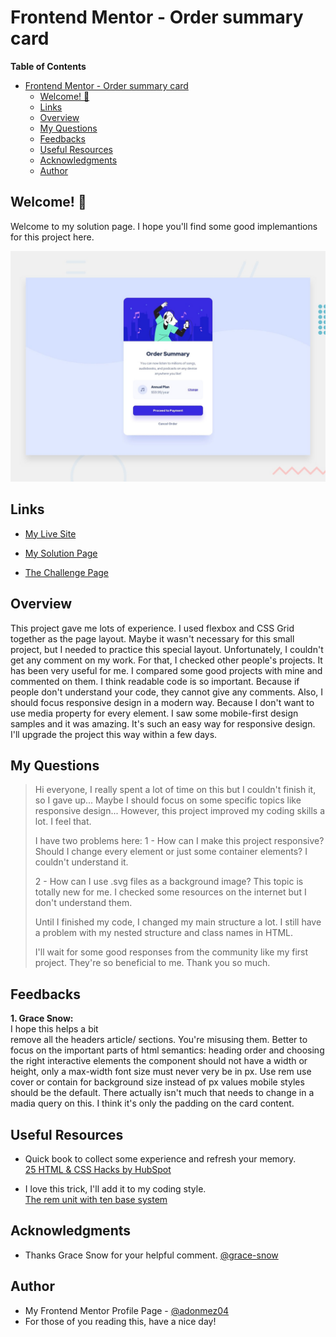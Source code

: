 # Frontend Mentor - Order summary card

**Table of Contents**

- [Frontend Mentor - Order summary card](#frontend-mentor---order-summary-card)
  - [Welcome! 👋](#welcome-)
  - [Links](#links)
  - [Overview](#overview)
  - [My Questions](#my-questions)
  - [Feedbacks](#feedbacks)
  - [Useful Resources](#useful-resources)
  - [Acknowledgments](#acknowledgments)
  - [Author](#author)

## Welcome! 👋

Welcome to my solution page. I hope you'll find some good implemantions for this project here.

![Order summary card](./design/desktop-preview.jpg)

## Links

- [My Live Site](https://adonmez04.github.io/FEM-2-Order-summary-component/)

- [My Solution Page](https://www.frontendmentor.io/solutions/2ordersummarycomponent-flexbox-and-css-grid-not-responsive-pPXkTBmePp)

- [The Challenge Page](https://www.frontendmentor.io/challenges/order-summary-component-QlPmajDUj)

## Overview

This project gave me lots of experience. I used flexbox and CSS Grid together as the page layout. Maybe it wasn't necessary for this small project, but I needed to practice this special layout. Unfortunately, I couldn't get any comment on my work. For that, I checked other people's projects. It has been very useful for me. I compared some good projects with mine and commented on them. I think readable code is so important. Because if people don't understand your code, they cannot give any comments. Also, I should focus responsive design in a modern way. Because I don't want to use media property for every element. I saw some mobile-first design samples and it was amazing. It's such an easy way for responsive design. I'll upgrade the project this way within a few days.

## My Questions

> Hi everyone, I really spent a lot of time on this but I couldn't finish it, so I gave up... Maybe I should focus on some specific topics like responsive design... However, this project improved my coding skills a lot. I feel that.
>
> I have two problems here: 1 - How can I make this project responsive? Should I change every element or just some container elements? I couldn't understand it.
>
> 2 - How can I use .svg files as a background image? This topic is totally new for me. I checked some resources on the internet but I don't understand them.
>
> Until I finished my code, I changed my main structure a lot. I still have a problem with my nested structure and class names in HTML.
>
> I'll wait for some good responses from the community like my first project. They're so beneficial to me. Thank you so much.

## Feedbacks

**1. Grace Snow:**  
I hope this helps a bit  
remove all the headers article/ sections. You're misusing them. Better to focus on the important parts of html semantics: heading order and choosing the right interactive elements
the component should not have a width or height, only a max-width
font size must never very be in px. Use rem
use cover or contain for background size instead of px values
mobile styles should be the default. There actually isn't much that needs to change in a madia query on this. I think it's only the padding on the card content.

<!-- ## Good Implementations -->

## Useful Resources

- Quick book to collect some experience and refresh your memory.  
  [25 HTML & CSS Hacks by HubSpot](https://offers.hubspot.com/html-css-hacks?hubs_post-cta=anchor&hubs_post=blog.hubspot.com%2Fwebsite%2Fcomment-out-in-css&hubs_signup-url=blog.hubspot.com%2Fwebsite%2Fcomment-out-in-css&hubs_signup-cta=cta_button&hsCtaTracking=cace6948-d859-40c5-ad73-a401be3aa84e%7Cddfcd1ff-a7fb-4fc9-a145-07d3927c0afc)

- I love this trick, I'll add it to my coding style.  
  [The rem unit with ten base system](https://www.youtube.com/shorts/ajjIo7C1ylI)

## Acknowledgments

- Thanks Grace Snow for your helpful comment. [@grace-snow](https://www.frontendmentor.io/profile/grace-snow)

<!-- - Thanks XXX for your helpful comment. [@The profile hastag](The profile link) -->

## Author

- My Frontend Mentor Profile Page - [@adonmez04](https://www.frontendmentor.io/profile/adonmez04)
- For those of you reading this, have a nice day!
